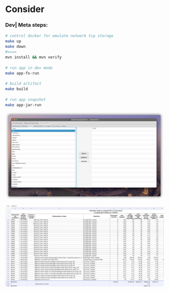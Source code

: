 # Consider

### Dev| Meta steps:

```sh
# control docker for emulate network tcp storage
make up
make down
#====
mvn install && mvn verify

# run app in dev mode
make app-fx-run

# build artifact
make build

# run app snapshot
make app-jar-run
```

![consider-concept-1](./assets/consider-concept-1.jpeg)

![doc-writer](./assets/doc-writer.jpeg)

